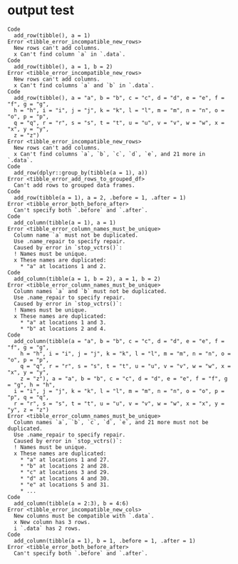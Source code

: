 # output test

    Code
      add_row(tibble(), a = 1)
    Error <tibble_error_incompatible_new_rows>
      New rows can't add columns.
      x Can't find column `a` in `.data`.
    Code
      add_row(tibble(), a = 1, b = 2)
    Error <tibble_error_incompatible_new_rows>
      New rows can't add columns.
      x Can't find columns `a` and `b` in `.data`.
    Code
      add_row(tibble(), a = "a", b = "b", c = "c", d = "d", e = "e", f = "f", g = "g",
      h = "h", i = "i", j = "j", k = "k", l = "l", m = "m", n = "n", o = "o", p = "p",
      q = "q", r = "r", s = "s", t = "t", u = "u", v = "v", w = "w", x = "x", y = "y",
      z = "z")
    Error <tibble_error_incompatible_new_rows>
      New rows can't add columns.
      x Can't find columns `a`, `b`, `c`, `d`, `e`, and 21 more in `.data`.
    Code
      add_row(dplyr::group_by(tibble(a = 1), a))
    Error <tibble_error_add_rows_to_grouped_df>
      Can't add rows to grouped data frames.
    Code
      add_row(tibble(a = 1), a = 2, .before = 1, .after = 1)
    Error <tibble_error_both_before_after>
      Can't specify both `.before` and `.after`.
    Code
      add_column(tibble(a = 1), a = 1)
    Error <tibble_error_column_names_must_be_unique>
      Column name `a` must not be duplicated.
      Use .name_repair to specify repair.
      Caused by error in `stop_vctrs()`:
      ! Names must be unique.
      x These names are duplicated:
        * "a" at locations 1 and 2.
    Code
      add_column(tibble(a = 1, b = 2), a = 1, b = 2)
    Error <tibble_error_column_names_must_be_unique>
      Column names `a` and `b` must not be duplicated.
      Use .name_repair to specify repair.
      Caused by error in `stop_vctrs()`:
      ! Names must be unique.
      x These names are duplicated:
        * "a" at locations 1 and 3.
        * "b" at locations 2 and 4.
    Code
      add_column(tibble(a = "a", b = "b", c = "c", d = "d", e = "e", f = "f", g = "g",
        h = "h", i = "i", j = "j", k = "k", l = "l", m = "m", n = "n", o = "o", p = "p",
        q = "q", r = "r", s = "s", t = "t", u = "u", v = "v", w = "w", x = "x", y = "y",
        z = "z"), a = "a", b = "b", c = "c", d = "d", e = "e", f = "f", g = "g", h = "h",
      i = "i", j = "j", k = "k", l = "l", m = "m", n = "n", o = "o", p = "p", q = "q",
      r = "r", s = "s", t = "t", u = "u", v = "v", w = "w", x = "x", y = "y", z = "z")
    Error <tibble_error_column_names_must_be_unique>
      Column names `a`, `b`, `c`, `d`, `e`, and 21 more must not be duplicated.
      Use .name_repair to specify repair.
      Caused by error in `stop_vctrs()`:
      ! Names must be unique.
      x These names are duplicated:
        * "a" at locations 1 and 27.
        * "b" at locations 2 and 28.
        * "c" at locations 3 and 29.
        * "d" at locations 4 and 30.
        * "e" at locations 5 and 31.
        * ...
    Code
      add_column(tibble(a = 2:3), b = 4:6)
    Error <tibble_error_incompatible_new_cols>
      New columns must be compatible with `.data`.
      x New column has 3 rows.
      i `.data` has 2 rows.
    Code
      add_column(tibble(a = 1), b = 1, .before = 1, .after = 1)
    Error <tibble_error_both_before_after>
      Can't specify both `.before` and `.after`.

